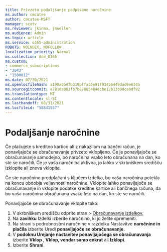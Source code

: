 ```yaml
---
title: Privzeto podaljšanje podpisane naročnine
ms.author: cmcatee
author: cmcatee-MSFT
manager: scotv
ms.reviewer: jkinma, jmueller
ms.audience: Admin
ms.topic: article
ms.service: o365-administration
ROBOTS: NOINDEX, NOFOLLOW
localization_priority: Normal
ms.collection: Adm_O365
ms.custom:
- commerce_subscriptions
- "3043"
- "1500012"
ms.date: 07/30/2021
ms.openlocfilehash: a198a0547b319bffa35e91f03456449dad9e634b
ms.sourcegitcommit: e781da003fb7b878854846cbe12b13b9dca8df92
ms.translationtype: MT
ms.contentlocale: sl-SI
ms.lasthandoff: 08/31/2021
ms.locfileid: "58841557"
---
```

# <a name="renewing-your-subscription"></a>Podaljšanje naročnine

Če plačujete s kreditno kartico ali z nakazilom na bančni račun, je ponavljajoče se obračunavanje privzeto vklopljeno. Če je ponavljajoče se obračunavanje samodejno, bo naročnina vsako leto obračunana na dan, ko ste se naročili. Če je vaša naročnina aktivna, jo lahko v skrbniškem središču izklopite ali znova vklopite.

Če ste naročnino predplačani s ključem izdelka, bo vaša naročnina potekla na koncu obdobja veljavnosti naročnine. Vklopite lahko ponavljajoče se obračunavanje in vklopite podatke kreditne kartice ali bančnega računa, da bo vaša naročnina obračunana vsako leto na dan, ko ste se naročili.

Ponavljajoče se obračunavanje vklopite tako:

1. V skrbniškem središču odprite stran  >  [Obračunavanje izdelkov.](https://go.microsoft.com/fwlink/p/?linkid=842054)
2. Na **zavihku** Izdelki izberite naročnino, ki jo želite spremeniti.
3. Na strani s podrobnostmi naročnine v razdelku Nastavitve **naročnine in plačila** izberite Uredi **ponavljajoče se obračunavanje.**
4. V **podoknu Urejanje nastavitev ponavljajočega se obračunavanja** izberite **Vklop** **, Vklop, vendar samo enkrat** ali **Izklopi**.
5. Izberite **Shrani**. 